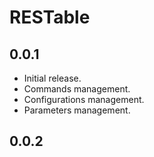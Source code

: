 # RESTable

## 0.0.1

- Initial release.
- Commands management.
- Configurations management.
- Parameters management.

## 0.0.2
